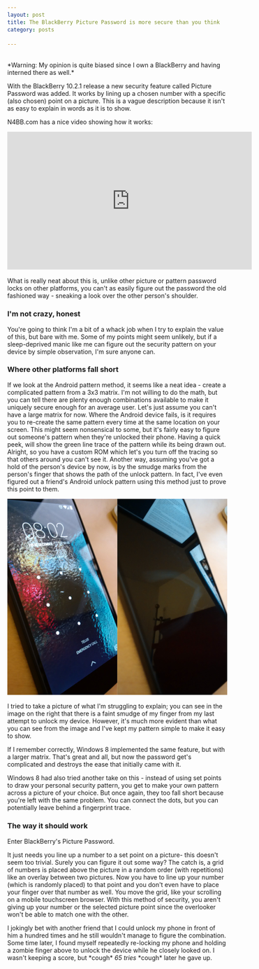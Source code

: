 ```yaml
---
layout: post
title: The BlackBerry Picture Password is more secure than you think
category: posts

---
```

<br>
*Warning: My opinion is quite biased since I own a BlackBerry and having interned there as well.*

With the BlackBerry 10.2.1 release a new security feature called Picture Password was added. It works by lining up a chosen number with a specific (also chosen) point on a picture. This is a vague description because it isn't as easy to explain in words as it is to show.

N4BB.com has a nice video showing how it works:

<iframe 
  width="560" 
  height="315" 
  src="http://www.youtube.com/embed/ucpQ_0iHrWg" 
  frameborder="0" 
  allowfullscreen>
</iframe>

What is really neat about this is, unlike other picture or pattern password locks on other platforms, you can't as easily figure out the password the old fashioned way -  sneaking a look over the other person's shoulder.

### I'm not crazy, honest
You're going to think I'm a bit of a whack job when I try to explain the value of this, but bare with me. Some of my points might seem unlikely, but if a sleep-deprived manic like me can figure out the security pattern on your device by simple observation, I'm sure anyone can.


### Where other platforms fall short
If we look at the Android pattern method, it seems like a neat idea - create a complicated pattern from a 3x3 matrix. I'm not willing to do the math, but you can tell there are plenty enough combinations available to make it uniquely secure enough for an average user. Let's just assume you can't have a large matrix for now. Where the Android device fails, is it requires you to re-create the same pattern every time at the same location on your screen. This might seem nonsensical to some, but it's fairly easy to figure out someone's pattern when they're unlocked their phone. Having a quick peek, will show the green line trace of the pattern while its being drawn out. Alright, so you have a custom ROM which let's you turn off the tracing so that others around you can't see it. Another way, assuming you've got a hold of the person's device by now, is by the smudge marks from the person's finger that shows the path of the unlock pattern. In fact, I've even figured out a friend's Android unlock pattern using this method just to prove this point to them.

![comparison]

I tried to take a picture of what I'm struggling to explain; you can see in the image on the right that there is a faint smudge of my finger from my last attempt to unlock my device. However, it's much more evident than what you can see from the image and I've kept my pattern simple to make it easy to show.

If I remember correctly, Windows 8 implemented the same feature, but with a larger matrix. That's great and all, but now the password get's complicated and destroys the ease that initially came with it.

Windows 8 had also tried another take on this - instead of using set points to draw your personal security pattern, you get to make your own pattern across a picture of your choice. But once again, they too fall short because you're left with the same problem. You can connect the dots, but you can potentially leave behind a fingerprint trace.

### The way it should work 
Enter BlackBerry's Picture Password. 

It just needs you line up a number to a set point on a picture- this doesn't seem too trivial. Surely you can figure it out some way? The catch is, a grid of numbers is placed above the picture in a random order (with repetitions) like an overlay between two pictures. Now you have to line up your number (which is randomly placed) to that point and you don't even have to place your finger over that number as well. You move the grid, like your scrolling on a mobile touchscreen browser.
With this method of security, you aren't giving up your number or the selected picture point since the overlooker won't be able to match one with the other.

I jokingly bet with another friend that I could unlock my phone in front of him a hundred times and he still wouldn't manage to figure the combination. Some time later, I found myself repeatedly re-locking my phone and holding a zombie finger above to unlock the device while he closely looked on. I wasn't keeping a score, but \*cough\* *65 tries* \*cough\* later he gave up.

[comparison]: /images/20131227/unlock.png